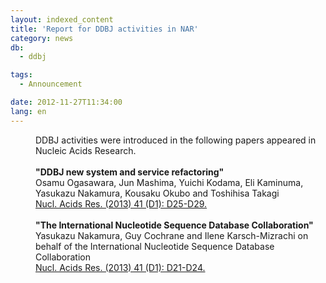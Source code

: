 ```yaml
---
layout: indexed_content
title: 'Report for DDBJ activities in NAR'
category: news
db:
  - ddbj

tags:
  - Announcement

date: 2012-11-27T11:34:00
lang: en
---
```


<dl>
    <dd>DDBJ activities were introduced in the following papers appeared in Nucleic Acids Research.<br><br><strong>"DDBJ new system and service refactoring"</strong><br>Osamu Ogasawara, Jun Mashima, Yuichi Kodama, Eli Kaminuma, Yasukazu Nakamura, Kousaku Okubo and Toshihisa Takagi<br><a href="http://nar.oxfordjournals.org/content/41/D1/D25" target="_new">Nucl. Acids Res. (2013) 41 (D1): D25-D29.</a><br><br><strong>"The International Nucleotide Sequence Database Collaboration"</strong><br>Yasukazu Nakamura, Guy Cochrane and Ilene Karsch-Mizrachi on behalf of the International Nucleotide Sequence Database Collaboration<br><a href="http://nar.oxfordjournals.org/content/41/D1/D21" target="_new">Nucl. Acids Res. (2013) 41 (D1): D21-D24.</a></dd>
</dl>

